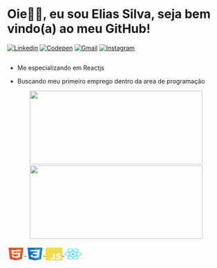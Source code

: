 # Oie👋👋, eu sou Elias Silva, seja bem vindo(a) ao meu GitHub!

<div id="redes">
  <a href="https://www.linkedin.com/in/elias--silva/" target="_blank"><img src="https://img.shields.io/badge/LinkedIn-blue?style=flat&logo=linkedin&labelColor=blue"                 alt="Linkedin"/></a>
  <a href="" target="_blank"><img src="https://img.shields.io/badge/-Codepen-black?style=flat&logo=Codepen&logoColor=white" alt="Codepen"/></a>
  <a href="mailto: eliasjunior292001@gmail.com"><img src="https://img.shields.io/badge/Gmail-red?style=flat&logo=Gmail&logoColor=white" alt="Gmail"/></a>
  <a href="https://www.instagram.com/eliassilva_29/?hl=pt-br" target="_blank"><img src="https://img.shields.io/badge/-Instagram-E4405F?style=flat&logo=instagram&logoColor=white"     alt="Instagram"/></a>
</div>

##

- Me especializando em Reactjs

- Buscando meu primeiro emprego dentro da area de programação


<div align="center">
  <a href="https://github.com/Elias2031">
  <img height="170em" width="400em" src="https://github-readme-stats.vercel.app/api?username=Elias2031&show_icons=true&theme=dracula&include_all_commits=true&count_private=true"/>
  <img height="170em" width="400em" src="https://github-readme-stats.vercel.app/api/top-langs/?username=Elias2031&layout=compact&langs_count=7&theme=dracula"/>
</div>

<div style="display: inline_block"><br>
  <img align="center" alt="Elias-HTML" height="30" width="40" src="https://raw.githubusercontent.com/devicons/devicon/master/icons/html5/html5-original.svg">
  <img align="center" alt="Elias-CSS" height="30" width="40" src="https://raw.githubusercontent.com/devicons/devicon/master/icons/css3/css3-original.svg">
  <img align="center" alt="Elias-Js" height="30" width="40" src="https://raw.githubusercontent.com/devicons/devicon/master/icons/javascript/javascript-plain.svg">
  <img align="center" alt="Elias-React" height="30" width="40" src="https://raw.githubusercontent.com/devicons/devicon/master/icons/react/react-original.svg">
</div>


